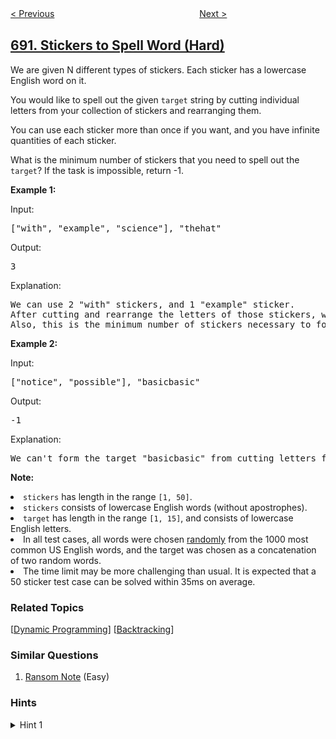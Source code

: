 <!--|This file generated by command(leetcode description); DO NOT EDIT.    |-->
<!--+----------------------------------------------------------------------+-->
<!--|@author    openset <openset.wang@gmail.com>                           |-->
<!--|@link      https://github.com/openset                                 |-->
<!--|@home      https://github.com/tonymontaro/leetcode-hints                        |-->
<!--+----------------------------------------------------------------------+-->

[< Previous](https://github.com/tonymontaro/leetcode-hints/tree/master/problems/employee-importance "Employee Importance")
　　　　　　　　　　　　　　　　
[Next >](https://github.com/tonymontaro/leetcode-hints/tree/master/problems/top-k-frequent-words "Top K Frequent Words")

## [691. Stickers to Spell Word (Hard)](https://leetcode.com/problems/stickers-to-spell-word "贴纸拼词")

<p>
We are given N different types of stickers.  Each sticker has a lowercase English word on it.
</p><p>
You would like to spell out the given <code>target</code> string by cutting individual letters from your collection of stickers and rearranging them.
</p><p>
You can use each sticker more than once if you want, and you have infinite quantities of each sticker.
</p><p>
What is the minimum number of stickers that you need to spell out the <code>target</code>?  If the task is impossible, return -1.
</p>

<p><b>Example 1:</b></p>
<p>Input:<pre>
["with", "example", "science"], "thehat"
</pre></p>

<p>Output:<pre>
3
</pre></p>

<p>Explanation:<pre>
We can use 2 "with" stickers, and 1 "example" sticker.
After cutting and rearrange the letters of those stickers, we can form the target "thehat".
Also, this is the minimum number of stickers necessary to form the target string.
</pre></p>

<p><b>Example 2:</b></p>
<p>Input:<pre>
["notice", "possible"], "basicbasic"
</pre></p>

<p>Output:<pre>
-1
</pre></p>

<p>Explanation:<pre>
We can't form the target "basicbasic" from cutting letters from the given stickers.
</pre></p>

<p><b>Note:</b>
<li><code>stickers</code> has length in the range <code>[1, 50]</code>.</li>
<li><code>stickers</code> consists of lowercase English words (without apostrophes).</li>
<li><code>target</code> has length in the range <code>[1, 15]</code>, and consists of lowercase English letters.</li>
<li>In all test cases, all words were chosen <u>randomly</u> from the 1000 most common US English words, and the target was chosen as a concatenation of two random words.</li>
<li>The time limit may be more challenging than usual.  It is expected that a 50 sticker test case can be solved within 35ms on average.</li>
</p>

### Related Topics
  [[Dynamic Programming](https://github.com/tonymontaro/leetcode-hints/tree/master/tag/dynamic-programming/README.md)]
  [[Backtracking](https://github.com/tonymontaro/leetcode-hints/tree/master/tag/backtracking/README.md)]

### Similar Questions
  1. [Ransom Note](https://github.com/tonymontaro/leetcode-hints/tree/master/problems/ransom-note) (Easy)

### Hints
<details>
<summary>Hint 1</summary>
We want to perform an exhaustive search, but we need to speed it up based on the input data being random.  

For all stickers, we can ignore any letters that are not in the target word.  

When our candidate answer won't be smaller than an answer we have already found, we can stop searching this path.  

When a sticker dominates another, we shouldn't include the dominated sticker in our sticker collection.  [Here, we say a sticker `A` dominates `B` if `A.count(letter) >= B.count(letter)` for all letters.]
</details>
